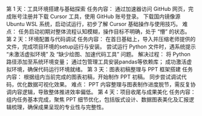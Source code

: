 第 1 天：工具环境搭建与基础探索
任务内容：
通过加速器访问 GitHub 网页，完成账号注册并下载 Cursor 工具，使用 GitHub 账号登录。
下载国内镜像源 Ubuntu WSL 系统，启动试运行，初步了解 Cursor 基础操作与使用技巧。
难点：
任务启动初期对整体流程认知模糊，操作目标不明确，处于 “懵” 的状态。
第 2 天：环境配置与代码调试
任务内容：
在首日基础上，导入并压缩老师提供的文件，完成项目环境的setup运行与安装。
尝试运行 Python 文件时，遇系统提示 “未激活虚拟环境” 及 “缺少绘图、加速代码工具” 问题。
解决过程：
将 Python 路径添加至系统环境变量；
通过包管理工具安装pandas等依赖库；
成功激活虚拟环境，确保代码运行环境就绪。
第 3 天：图表初稿整理与 PPT 框架搭建
任务内容：
根据组内当前完成的图表初稿，开始制作 PPT 初稿。
同步尝试调试代码，优化数据可视化效果。
难点：
PPT 内容整理与图表制作进度脱节，需反复协调内容逻辑，导致整体推进效率偏低。
第 4 天：项目收尾与成果美化
任务内容：
组内任务基本完成，聚焦 PPT 细节优化，包括版式设计、数据图表美化及汇报逻辑梳理，确保成果呈现的专业性与完整性。